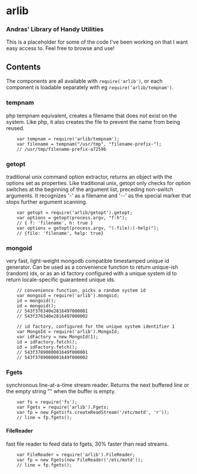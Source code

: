 # arlib

### Andras' Library of Handy Utilities

This is a placeholder for some of the code I've been working on
that I want easy access to.  Feel free to browse and use!

## Contents

The components are all available with `require('arlib')`, or each component
is loadable separately with eg `require('arlib/tempnam')`.

### tempnam

php tempnam equivalent, creates a filename that does not exist on the
system.  Like php, it also creates the file to prevent the name from
being reused.

        var tempnam = require('arlib/tempnam');
        var filename = tempnam("/usr/tmp", "filename-prefix-");
        // /usr/tmp/filename-prefix-a7259b

### getopt

traditional unix command option extractor, returns an object with the options
set as properties.  Like traditional unix, getopt only checks for option
switches at the beginning of the argument list, preceding non-switch
arguments.  It recognizes '-' as a filename and '--' as the special marker
that stops further argument scanning.

        var getopt = require('arlib/getopt').getopt;
        var options = getopt(process.argv, "f:h");
        // { f: 'filename', h: true }
        var options = getopt(process.argv, "(-file):(-help)");
        // {file: 'filename', help: true}

### mongoid

very fast, light-weight mongodb compatible timestamped unique id
generator.  Can be used as a convenience function to return unique-ish
(random) ids, or as an id factory configured with a unique system id
to return locale-specific guaranteed unique ids.

        // convenience function, picks a random system id
        var mongoid = require('arlib').mongoid;
        id = mongoid();
        id = mongoid();
        // 543f376340e2816497000001
        // 543f376340e2816497000002

        // id factory, configured for the unique system identifier 1
        var MongoId = require('arlib').MongoId;
        var idFactory = new MongoId(1);
        id = idFactory.fetch();
        id = idFactory.fetch();
        // 543f3789000001649f000001
        // 543f3789000001649f000002

### Fgets

synchronous line-at-a-time stream reader.  Returns the next buffered line
or the empty string "" when the buffer is empty.

        var fs = require('fs');
        var Fgets = require('arlib').Fgets;
        var fp = new Fgets(fs.createReadStream('/etc/motd', 'r'));
        // line = fp.fgets();

#### FileReader

fast file reader to feed data to fgets, 30% faster than read streams.

        var FileReader = require('arlib').FileReader;
        var fp = new Fgets(new FileReader('/etc/motd'));
        // line = fp.fgets();
